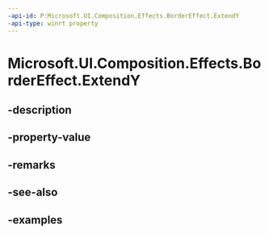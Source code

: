 ```yaml
---
-api-id: P:Microsoft.UI.Composition.Effects.BorderEffect.ExtendY
-api-type: winrt property
---
```


<!-- Property syntax.
public CanvasEdgeBehavior ExtendY { get;  set; }
-->

# Microsoft.UI.Composition.Effects.BorderEffect.ExtendY

## -description

## -property-value

## -remarks

## -see-also

## -examples

